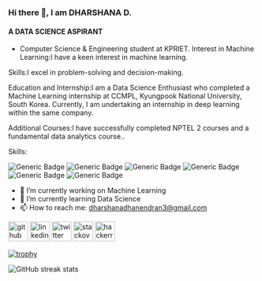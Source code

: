 ### Hi there 👋, I am DHARSHANA D.
#### A DATA SCIENCE ASPIRANT
- Computer Science & Engineering student at KPRIET.
Interest in Machine Learning:I have a keen interest in machine learning.

Skills:I excel in problem-solving and decision-making.

Education and Internship:I am a Data Science Enthusiast who completed a Machine Learning internship at CCMPL, Kyungpook National University, South Korea.
Currently, I am undertaking an internship in deep learning within the same company.

Additional Courses:I have successfully completed NPTEL 2 courses and a fundamental data analytics course.. 

Skills: 

![Generic Badge](https://img.shields.io/badge/C-00599C?style=for-the-badge&logo=c&logoColor=white)
![Generic Badge](https://img.shields.io/badge/HTML5-E34F26?style=for-the-badge&logo=html5&logoColor=white)
![Generic Badge](https://img.shields.io/badge/CSS3-1572B6?style=for-the-badge&logo=css3&logoColor=white)
![Generic Badge](https://img.shields.io/badge/Python-FFD43B?style=for-the-badge&logo=python&logoColor=blue)
![Generic Badge](https://img.shields.io/badge/Numpy-777BB4?style=for-the-badge&logo=numpy&logoColor=white)
![Generic Badge](https://img.shields.io/badge/Pandas-2C2D72?style=for-the-badge&logo=pandas&logoColor=white)



- 🔭 I’m currently working on Machine Learning 
- 🌱 I’m currently learning Data Science 
- 📫 How to reach me: dharshanadhanendran3@gmail.com 

   
   


[<img src='https://cdn.jsdelivr.net/npm/simple-icons@3.0.1/icons/github.svg' alt='github' height='40'>](https://github.com/dharshana-dhanendran)  [<img src='https://cdn.jsdelivr.net/npm/simple-icons@3.0.1/icons/linkedin.svg' alt='linkedin' height='40'>](https://www.linkedin.com/in/dharshana-d-52a7b5225/)  [<img src='https://cdn.jsdelivr.net/npm/simple-icons@3.0.1/icons/twitter.svg' alt='twitter' height='40'>](https://twitter.com/DharshanaDhan23)  [<img src='https://cdn.jsdelivr.net/npm/simple-icons@3.0.1/icons/stackoverflow.svg' alt='stackoverflow' height='40'>](https://stackoverflow.com/users/dharshana-dhanendran)  [<img src='https://cdn.jsdelivr.net/npm/simple-icons@3.0.1/icons/hackerrank.svg' alt='hackerrank' height='40'>](dharshanadhanen1)  

[![trophy](https://github-profile-trophy.vercel.app/?username=dharshana-dhanendran)](https://github.com/ryo-ma/github-profile-trophy)

![GitHub streak stats](https://streak-stats.demolab.com/?user=dharshana-dhanendran)
